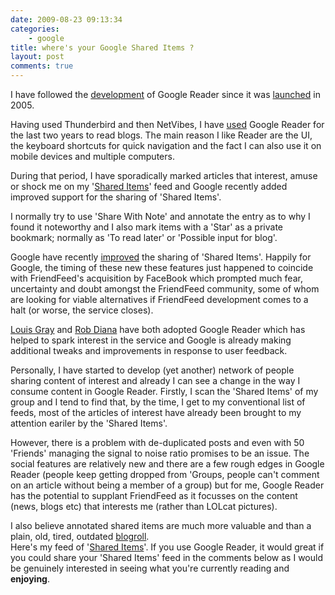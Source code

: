 ```yaml
---
date: 2009-08-23 09:13:34
categories:
    - google
title: where's your Google Shared Items ?
layout: post
comments: true
---
```

I have followed the
[development](http://www.nbrightside.com/blog/2006/09/29/google-reader-gets-revamp/)
of Google Reader since it was
[launched](http://www.nbrightside.com/blog/2005/10/10/google-reader/) in
2005.

Having used Thunderbird and then NetVibes, I have
[used](http://www.nbrightside.com/blog/2007/02/18/resisting-the-lure-of-google-reader/)
Google Reader for the last two years to read blogs. The main reason I
like Reader are the UI, the keyboard shortcuts for quick navigation and
the fact I can also use it on mobile devices and multiple computers.

During that period, I have sporadically marked articles that interest,
amuse or shock me on my '[Shared
Items](http://www.nbrightside.com/blog/2007/02/21/how-to-display-google-shared-items-on-wordpress/)'
feed and Google recently added improved support for the sharing of
'Shared Items'.

I normally try to use 'Share With Note' and annotate the entry as to why
I found it noteworthy and I also mark items with a 'Star' as a private
bookmark; normally as 'To read later' or 'Possible input for blog'.

Google have recently
[improved](http://googlereader.blogspot.com/2009/07/following-liking-and-people-searching.html)
the sharing of 'Shared Items'. Happily for Google, the timing of these
new these features just happened to coincide with FriendFeed's
acquisition by FaceBook which prompted much fear, uncertainty and doubt
amongst the FriendFeed community, some of whom are looking for viable
alternatives if FriendFeed development comes to a halt (or worse, the
service closes).

[Louis Gray](http://www.louisgray.com/live/2009/08/conversations-on-google-reader-shared.html)
and [Rob Diana](http://regulargeek.com/2009/08/20/a-more-serious-look-at-google-reader/)
have both adopted Google Reader which has helped to spark interest in
the service and Google is already making additional tweaks and
improvements in response to user feedback.

Personally, I have started to develop (yet another) network of people
sharing content of interest and already I can see a change in the way I
consume content in Google Reader. Firstly, I scan the 'Shared Items' of
my group and I tend to find that, by the time, I get to my conventional
list of feeds, most of the articles of interest have already been
brought to my attention eariler by the 'Shared Items'.

However, there is a problem with de-duplicated posts and even with 50
'Friends' managing the signal to noise ratio promises to be an issue.
The social features are relatively new and there are a few rough edges
in Google Reader (people keep getting dropped from 'Groups, people can't
comment on an article without being a member of a group) but for me,
Google Reader has the potential to supplant FriendFeed as it focusses on
the content (news, blogs etc) that interests me (rather than LOLcat
pictures).

I also believe annotated shared items are much more valuable and than a
plain, old, tired, outdated
[blogroll](http://www.nbrightside.com/blog/2006/08/09/wheres-your-blogroll/).  
Here's my feed of '[Shared
Items](https://www.google.com/reader/shared/08375973873450584543)'. If
you use Google Reader, it would great if you could share your 'Shared
Items' feed in the comments below as I would be genuinely interested in
seeing what you're currently reading and **enjoying**.
